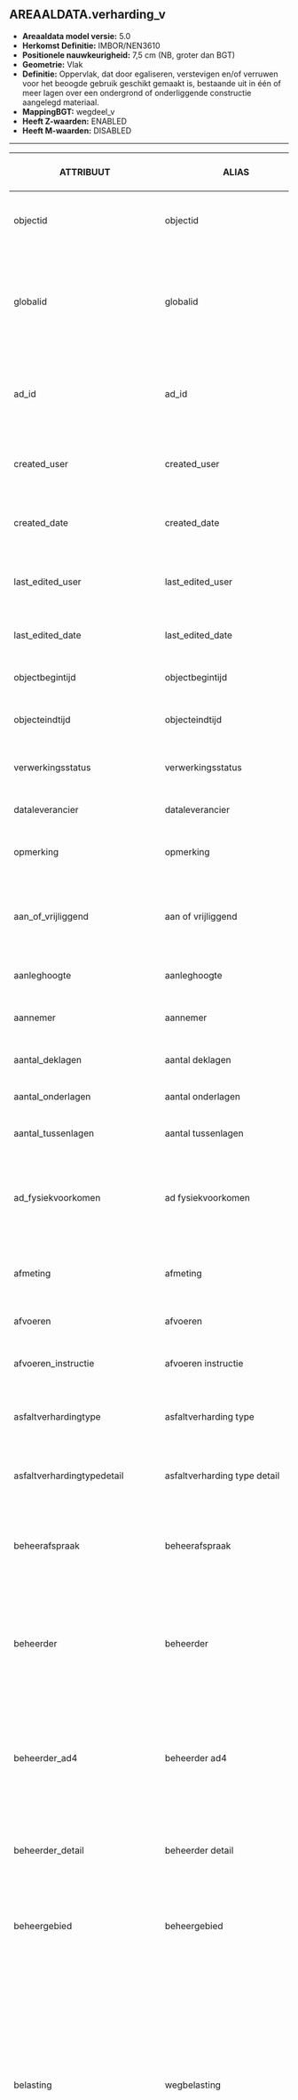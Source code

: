 ﻿## AREAALDATA.verharding_v

* __Areaaldata model versie:__ 5.0
* __Herkomst Definitie:__ IMBOR/NEN3610
* __Positionele nauwkeurigheid:__ 7,5 cm (NB, groter dan BGT)
* __Geometrie:__ Vlak
* __Definitie:__ Oppervlak, dat door egaliseren, verstevigen en/of verruwen voor het beoogde gebruik geschikt gemaakt is, bestaande uit in één of meer lagen over een ondergrond of onderliggende constructie aangelegd materiaal.
* __MappingBGT:__ wegdeel_v
* __Heeft Z-waarden:__ ENABLED
* __Heeft M-waarden:__ DISABLED

***

|__ATTRIBUUT__                             |__ALIAS__                                 |__DATATYPE (length, precision)__       |__DEFINITIE__ (Oorsprong; Superklasse; Attribuuttype; Enumeratie/Referentie; Definitie)|
|------                                    |------                                    |------                                 |-----    |
|objectid                                  |objectid                                  |OID(0,0)                               |PNH; AREAALDATA; Waarde wordt automatisch bepaald; ; Default: None; Intern ArcGIS Identificatienummer, aangemaakt door ArcGIS.
|globalid                                  |globalid                                  |Globalid(38,0)                         |PNH; AREAALDATA; Waarde wordt automatisch bepaald; ; Default: None; Elk object heeft een unieke GlobalID (Global Unique Identifier). Dit is een systeemveld van de ArcGIS software welke noodzakelijk is om een aantal functionaliteiten binnen deze software te kunnen gebruiken.
|ad_id                                     |ad_id                                     |TEXT(255,0)                            |PNH; AREAALDATA; GUID; ; Default: None; Uniek identificatienummer voor het object dat onveranderlijk is zolang het object bestaat in Areaaldata: in format 'AD.[GUID]'. Dit moet worden ingevuld door de aannemer.
|created_user                              |created_user                              |TEXT(255,0)                            |PNH; AREAALDATA; Waarde wordt automatisch bepaald; ; Default: None; Naam van gebruiker die de rij heeft aangemaakt, gegenereerd door ArcGIS.
|created_date                              |created_date                              |DATE(15,0)                             |PNH; AREAALDATA; Waarde wordt automatisch bepaald; ; Default: None; Datum waarop de rij aan de database is toegevoegd, gegenereerd door ArcGIS.
|last_edited_user                          |last_edited_user                          |TEXT(255,0)                            |PNH; AREAALDATA; Waarde wordt automatisch bepaald; ; Default: None; Naam van gebruiker die de laatste mutatie heeft doorgevoerd, gegenereerd door ArcGIS.
|last_edited_date                          |last_edited_date                          |DATE(15,0)                             |PNH; AREAALDATA; Waarde wordt automatisch bepaald; ; Default: None; Datum van de laatste mutatie, gegenereerd door ArcGIS.
|objectbegintijd                           |objectbegintijd                           |DATE(9,0)                              |PNH; AREAALDATA; Vrij invoerveld; ; Default: None; Datum waarop het object bij de bronhouder is ontstaan.
|objecteindtijd                            |objecteindtijd                            |DATE(9,0)                              |PNH; AREAALDATA; Vrij invoerveld; ; Default: None; Datum waarop het object bij de bronhouder niet meer geldig is.
|verwerkingsstatus                         |verwerkingsstatus                         |TEXT(255,0)                            |PNH; AREAALDATA; Enumeratie; keuzelijst [verwerkingsstatus]; Default: None; Status van de gegevens.
|dataleverancier                           |dataleverancier                           |TEXT(255,0)                            |PNH; AREAALDATA; Vrij invoerveld; ; Default: None; Leverancier van de data.
|opmerking                                 |opmerking                                 |TEXT(3000,0)                           |PNH; AREAALDATA; Vrij invoerveld; ; Default: None; Algemene opmerking voor het object, zoals een omschrijving of toelichting.
|aan_of_vrijliggend                        |aan of vrijliggend                        |TEXT(255,0)                            |IMBOR; Verharding; Enueratie/referentie; keuzelijst [AanVrijliggend]; Default: None; Aanduiding voor fietspaden en voetpaden bij objecttype Verharding of deze vrijliggend of aanliggend zijn.
|aanleghoogte                              |aanleghoogte                              |FLOAT(6,2)                             |IMBOR; Constructie; Vrij invoerveld; ; Default: None; Hoogte van het beheerobject t.o.v. NAP in meters.
|aannemer                                  |aannemer                                  |TEXT(255,0)                            |IMBOR; Kunststofverharding; Vrij invoerveld; ; Default: None; Naam van de aannemer die het object aangelegd heeft.
|aantal_deklagen                           |aantal deklagen                           |SHORT(5,0)                             |IMBOR; Asfaltverharding; Vrij invoerveld; ; Default: None; Aantal deklagen bij asfaltverharding.
|aantal_onderlagen                         |aantal onderlagen                         |SHORT(5,0)                             |IMBOR; Asfaltverharding; Vrij invoerveld; ; Default: None; Aantal onderlagen bij asfaltverharding.
|aantal_tussenlagen                        |aantal tussenlagen                        |SHORT(5,0)                             |IMBOR; Asfaltverharding; Vrij invoerveld; ; Default: None; Aantal tussenlagen bij asfaltverharding.
|ad_fysiekvoorkomen                        |ad fysiekvoorkomen                        |TEXT(255,0)                            |PNH; Geo-object; Enueratie/referentie; keuzelijst [Fysiekvoorkomen]; Default: None; Aanduiding van het ´fysieke voorkomen´ van het beheerobject zoals dat in de BGT is vastgelegd. Overname van het bovenliggende BGT-object.
|afmeting                                  |afmeting                                  |TEXT(255,0)                            |IMBOR; Elementenverharding; Vrij invoerveld; ; Default: None; Aanduiding voor de afmeting van een object in lengte, breedte en hoogte.
|afvoeren                                  |afvoeren                                  |TEXT(3,0)                              |IMBOR; Constructie; Ja/Nee; ; Default: None; Aanduiding of het groenafval afgevoerd moet worden.
|afvoeren_instructie                       |afvoeren instructie                       |TEXT(255,0)                            |IMBOR; Constructie; Vrij invoerveld; ; Default: None; Extra aanwijzing bij het afvoeren van maai-, snoei- en ander groenafval.
|asfaltverhardingtype                      |asfaltverharding type                     |TEXT(255,0)                            |PNH; Asfaltverharding; Enueratie/referentie; keuzelijst [AsfaltverhardingType]; Default: None; verhardingstype volgens IMBOR
|asfaltverhardingtypedetail                |asfaltverharding type detail              |TEXT(255,0)                            |PNH; Asfaltverharding; Enueratie/referentie; keuzelijst [AsfaltverhardingTypeDetail]; Default: None; verhardingstype volgens IMBOR
|beheerafspraak                            |beheerafspraak                            |TEXT(255,0)                            |IMBOR; Beheerd object; Vrij invoerveld; ; Default: None; Attribuut voor het vermelden van aanvullende afspraken over het beheer van een object of voor het vermelden van specificaties van de beheersituatie van een object.
|beheerder                                 |beheerder                                 |TEXT(255,0)                            |IMBOR; Beheerd object; Enueratie/referentie; keuzelijst [BeheerObjectBeheerder]; Default: None; Een publiekrechtelijke instantie of (rechts)persoon die toeziet op de instandhouding van o.a. een object, kunstwerk of waterstaatswerk. De typen beheerder zijn conform de indeling in bronhouders (BGT).
|beheerder_ad4                             |beheerder ad4                             |TEXT(255,0)                            |IMBOR; Beheerd object; Enueratie/referentie; keuzelijst [BeheerObjectBeheerderAD4]; Default: None; Een publiekrechtelijke instantie of (rechts)persoon die toeziet op de instandhouding van o.a. een object, kunstwerk of waterstaatswerk. De typen beheerder zijn conform de indeling in bronhouders (BGT).
|beheerder_detail                          |beheerder detail                          |TEXT(255,0)                            |IMBOR; Beheerd object; Enueratie/referentie; keuzelijst [BeheerObjectBeheerderDetail]; Default: None; Nadere aanduiding van de beheerder van het beheerobject.
|beheergebied                              |beheergebied                              |TEXT(255,0)                            |IMBOR; Gebiedsindeling; Enueratie/referentie; keuzelijst [Beheergebied]; Default: None; De provincie heeft haar gebied in 8 gebieden opgesplitst. Amsterdam (gebied 8) is zelfstandig. Er zijn geen beheerobjecten in Areaaldata.
|belasting                                 |wegbelasting                              |TEXT(255,0)                            |PNH; Verharding; Enueratie/referentie; keuzelijst [WegBelasting]; Default: None; Gemiddelde verkeersbelasting van de verharding. De huidige tabel wegtypen uit publ. 146/147 (Wegtype bestaand) is in feite een combinatie tussen de 'wegcategorie' en de belasting. Deze tabel gaat waarschijnlijk verdwijnen. Vooruitlopend daarop is 'Wegtype bestaand' verwerkt in twee nieuwe tabellen, mede op basis van het CROW-project 'Differentiatie onderhoudsniveaus verhardingen', namelijk in 'wegtype nieuw' en 'belasting'. Op basis van de bestaande wegtype indeling is een indeling in 3 belastingklassen te maken: zwaar, normaal (gemiddeld), licht.
|bergend_vermogen                          |bergend vermogen                          |SHORT(5,0)                             |IMBOR; Verharding; Vrij invoerveld; ; Default: None; De hoeveelheid afvalwater die in de voorziening kan worden geborgen.
|bericht_id                                |bericht id                                |TEXT(255,0)                            |PNH; Geo-object; Vrij invoerveld; ; Default: None; BGT; nummer van het bericht dat PNH heeft verzonnen naar LV
|bermfunctie                               |bermfunctie                               |TEXT(255,0)                            |PNH; Verharding; Enueratie/referentie; keuzelijst [Bermfunctie]; Default: None; functie van de berm
|bestuurlijke_regio                        |bestuurelijke regio                       |TEXT(255,0)                            |PNH; Gebiedsindeling; Enueratie/referentie; keuzelijst [Bestuurlijke regio]; Default: None; De provincie heeft een aantal taken binnen de Noord-Hollandse gemeenten. Zo heeft de commissaris van de Koning (CvdK) een belangrijke rol bij de benoeming van burgemeesters. Ook houdt de provincie toezicht op de financiën van gemeenten.
|betonverhardingtype                       |betonverharding type                      |TEXT(255,0)                            |PNH; Betonverharding; Enueratie/referentie; keuzelijst [BetonverhardingType]; Default: None; verhardingstype volgens IMBOR
|betonverhardingtypedetail                 |betonverharding type detail               |TEXT(255,0)                            |PNH; Betonverharding; Enueratie/referentie; keuzelijst [BetonverhardingTypeDetail]; Default: None; verhardingstype volgens IMBOR
|bgt_functie                               |bgt functie                               |TEXT(255,0)                            |IMBOR; Geo-object; Waarde wordt automatisch bepaald; ; Default: None; Specificatie van de functie van het object.
|bgt_fysiek_voorkomen                      |bgt fysiekvoorkomen                       |TEXT(255,0)                            |IMBOR; Geo-object; Waarde wordt automatisch bepaald; ; Default: None; Aanduiding van het ´fysieke voorkomen´ van het beheerobject zoals dat in de BGT is vastgelegd. Overname van het bovenliggende BGT-object.
|bgt_objecttype                            |bgt objecttype                            |TEXT(255,0)                            |IMBOR; Geo-object; Waarde wordt automatisch bepaald; ; Default: None; Specificatie van het BGT/IMGeo-object.
|bgt_opmerking                             |bgt opmerking                             |TEXT(255,0)                            |IMBOR; Geo-object; Waarde wordt automatisch bepaald; ; Default: None; Opmerking die bij het object ten behoeve van de uitwisseling geplaatst kan worden speciaal voor de BGT-applicatie (Geovoorziening).
|bgt_subtype                               |bgt subtype                               |TEXT(255,0)                            |PNH; Geo-object; Vrij invoerveld; ; Default: None; komt uit bgtbeheer waarde
|bijzonderewaarde                          |bijzonderewaarde                          |TEXT(255,0)                            |PNH; Verharding; Vrij invoerveld; ; Default: None; indicatie van de bijzondere waarde
|bor_functie                               |bor functie                               |TEXT(255,0)                            |IMBOR; Geo-object; Waarde wordt automatisch bepaald; ; Default: None; Aanvullend element van het IMBOR-schema in het geo-bor koppelvlak, voor het uitwisselen van functies die niet in de huidige versie van IMGeo voorkomen.
|bor_fysiekvoorkomen                       |bor fysiekvoorkomen                       |TEXT(255,0)                            |IMBOR; Geo-object; Waarde wordt automatisch bepaald; ; Default: None; Aanduiding van het ´fysieke voorkomen-plus´ van het beheerobject zoals dat in IMGeo is vastgelegd. Overname uit IMGeo-object.
|bouwjaar                                  |bouwjaar                                  |DATE(9,0)                              |IMBOR; Constructie; Vrij invoerveld; ; Default: None; Bouwjaar van het object. Deze kan afwijken van het jaar van aanleg, bijvoorbeeld wanneer een beheerobject hergebruikt wordt.
|breedte                                   |breedte                                   |FLOAT(6,2)                             |PNH; Verharding; Vrij invoerveld; ; Default: None; Breedte van het beheerobject.
|bronhouder                                |bronhouder                                |TEXT(255,0)                            |PNH; Geo-object; Enueratie/referentie; keuzelijst [Bronhouder]; Default: None; De bronhoudercode van het object.
|conversie_id                              |conversie id                              |TEXT(255,0)                            |IMBOR; ReëelObject; Vrij invoerveld; ; Default: None; Uniek kenmerk van een beheerobject uit een oude beheerindeling.
|datum_aanplanting                         |datum aanplanting                         |DATE(9,0)                              |PNH; Verharding; Vrij invoerveld; ; Default: None; datum aanplanting
|dikte_constructie                         |dikte constructie                         |FLOAT(6,2)                             |IMBOR; Constructie; Vrij invoerveld; ; Default: None; Aanduiding van de dikte van de gehele constructie in millimeters inclusief de deklaag van het wegobject.
|domein                                    |domein                                    |TEXT(255,0)                            |IMBOR; Geo-object; Vrij invoerveld; ; Default: None; Unieke verwijzing naar een registratie van objecten.
|draagkrachtig                             |draagkrachtig                             |TEXT(3,0)                              |IMBOR; Verharding; Ja/Nee; ; Default: None; Met draagkrachtig wordt bedoeld dat voertuigen niet meer dan 20 mm mogen insporen (alleen voor bermen).
|ecologisch_beheer                         |ecologisch beheer                         |TEXT(255,0)                            |IMBOR; Elementenverharding; Vrij invoerveld; ; Default: None; Aanduiding of ecologisch beheer van toepassing is.
|eigenaar                                  |eigenaar                                  |TEXT(255,0)                            |IMBOR; Beheerd object; Enueratie/referentie; keuzelijst [BeheerObjectEigenaar]; Default: None; (Rechts)persoon die het meest omvattend recht op een zaak heeft. De typen eigenaren zijn conform de indeling in bronhouders (BGT).
|eigenaar_ad4                              |eigenaar ad4                              |TEXT(255,0)                            |IMBOR; Beheerd object; Enueratie/referentie; keuzelijst [BeheerObjectEigenaarAD4]; Default: None; (Rechts)persoon die het meest omvattend recht op een zaak heeft. De typen eigenaren zijn conform de indeling in bronhouders (BGT).
|eigenaar_detail                           |eigenaar detail                           |TEXT(255,0)                            |IMBOR; Beheerd object; Vrij invoerveld; keuzelijst [BeheerObjectEigenaarDetail]; Default: None; Nadere aanduiding van de eigenaar van het beheerobject.
|eind_registratie                          |eind registratie                          |DATE(15,0)                             |PNH; Geo-object; Vrij invoerveld; ; Default: None; Eind van de periode waarop deze instantie van het object geldig is bij de bronhouder. Wanneer deze waarde niet is ingevuld is de instantie nog geldig.
|elementenverhardingtype                   |elementenverharding type                  |TEXT(255,0)                            |PNH; Elementenverharding; Enueratie/referentie; keuzelijst [ElementenverhardingType]; Default: None; verhardingstype volgens IMBOR
|elementenverhardingtypedetail             |elementenverharding type detail           |TEXT(255,0)                            |PNH; Elementenverharding; Enueratie/referentie; keuzelijst [ElementenverhardingTypeDetail]; Default: None; verhardingstype volgens IMBOR
|elementenverhardingtypeextradet           |elementenverhardingtypeextradet           |TEXT(255,0)                            |PNH; Elementenverharding; Enueratie/referentie; keuzelijst [ElementenverhardingTypeExtraDet]; Default: None; verhardingstype volgens IMBOR
|fabrikant                                 |fabrikant                                 |TEXT(255,0)                            |IMBOR; Constructie; Vrij invoerveld; ; Default: None; Fabrikant van het beheerobject.
|formaat                                   |formaat                                   |TEXT(255,0)                            |IMBOR; Elementenverharding; Vrij invoerveld; ; Default: None; Aanduiding voor het formaat van elementenverharding.
|gebiedstype                               |gebiedstype                               |TEXT(255,0)                            |IMBOR; Gebiedsindeling; Waarde wordt automatisch bepaald; ; Default: None; Aanduiding van het gebiedstype waarbinnen het beheerobject ligt. Conform de indeling zoals toegepast bij de CROW Benchmark Beheerprestaties.
|gebruiksfunctie                           |gebruiksfunctie                           |TEXT(255,0)                            |PNH; Verharding; Enueratie/referentie; keuzelijst [Gebruiksfunctie]; Default: None; Een gebruiksfunctie is de functie die aan een object is toegekend.
|gedeeld_beheer                            |gedeeld beheer                            |TEXT(3,0)                              |IMBOR; Beheerd object; Ja/Nee; ; Default: None; Aanduiding voor het registreren van gedeeld beheer van het object.
|geluidsreducerend                         |geluidsreducerend                         |TEXT(3,0)                              |IMBOR; Asfaltverharding; Ja/Nee; ; Default: None; Registratie of een object een geluidsreducerend effect heeft.
|gemeentenaam                              |gemeentenaam                              |TEXT(255,0)                            |IMBOR; Gebiedsindeling; Enueratie/referentie; keuzelijst [Gemeentenaam]; Default: None; Naam van de gemeente waarbinnen het beheerobject ligt.
|geometrie                                 |geometrie                                 |DOUBLE(10,3)                           |PNH; Geo-object; Vrij invoerveld; ; Default: None; Aanduiding voor de geometrie van het beheerobject.
|gisib_id                                  |gisib_id                                  |TEXT(255,0)                            |PNH; Areaaldata; Waarde wordt automatisch bepaald; ; Default: None; wordt aangemaakt in GISIB
|grondsoortnaam                            |grondsoortnaam                            |TEXT(255,0)                            |IMBOR; Verharding; Enueratie/referentie; keuzelijst [Grondsoort]; Default: None; Aanduiding van de grondsoort op de plaats van het beheerobject. Voor de CROW Systematiek Wegbeheer kunnen de volgende vier grondsoorten worden gebruikt: zand, klei, klei/veen, veen. Overname uit een bodemkaart met grondsoorten of uit een referentielijst.
|halfverhardingtype                        |halfverharding type                       |TEXT(255,0)                            |PNH; Halfverharding; Enueratie/referentie; keuzelijst [HalfverhardingType]; Default: None; verhardingstype volgens IMBOR
|halfverhardingtypedetail                  |halfverharding type detail                |TEXT(255,0)                            |PNH; Halfverharding; Enueratie/referentie; keuzelijst [HalfverhardingTypeDetail]; Default: None; verhardingstype volgens IMBOR
|halte                                     |halte                                     |TEXT(3,0)                              |PNH; Verharding; Ja/Nee; ; Default: None; is er een halte aanwezig
|hectometer                                |hectometer                                |FLOAT(6,2)                             |PNH; Verharding; Vrij invoerveld; ; Default: None; hectometrering
|hmbegin                                   |hmbegin                                   |FLOAT(6,2)                             |PNH; Verharding; Vrij invoerveld; ; Default: None; hectometrering begin berm
|hmeind                                    |hmeind                                    |FLOAT(6,2)                             |PNH; Verharding; Vrij invoerveld; ; Default: None; hectorering eind berm
|hoogte                                    |hoogte                                    |FLOAT(6,2)                             |IMBOR; Verharding; Vrij invoerveld; ; Default: None; Hoogte van het beheerobject in meters.
|identificatie                             |identificatie                             |TEXT(255,0)                            |PNH; Geo-object; Vrij invoerveld; ; Default: None; SVB identificatie
|in_onderzoek                              |in onderzoek                              |TEXT(3,0)                              |PNH; Geo-object; Ja/Nee; ; Default: None; Een aanduiding waarmee wordt aangegeven dat een onderzoek wordt uitgevoerd naar de juistheid van een of meer gegevens van het betreffende object.
|jaardeklaag                               |jaar deklaag                              |DATE(9,0)                              |PNH; Constructie; Vrij invoerveld; ; Default: None; Jaar dat het beheerobject voor hete laatst vervangen
|jaarherstraten                            |jaar herstraten                           |DATE(9,0)                              |PNH; Constructie; Vrij invoerveld; ; Default: None; Jaar dat het beheerobject voor hete laatst vervangen
|kleur                                     |kleur                                     |TEXT(255,0)                            |IMBOR; Constructie; Enueratie/referentie; keuzelijst [Kleur]; Default: None; Kleur van het beheerobject.
|kunststofverhardingtype                   |kunststofverharding type                  |TEXT(255,0)                            |PNH; Kunststofverharding; Enueratie/referentie; keuzelijst [KunststofverhardingType]; Default: None; verhardingstype volgens IMBOR
|kunststofverhardingtypedetail             |kunststofverharding type detail           |TEXT(255,0)                            |PNH; Kunststofverharding; Enueratie/referentie; keuzelijst [KunststofverhardingTypeDetail]; Default: None; verhardingstype volgens IMBOR
|legverband                                |legverband                                |TEXT(255,0)                            |IMBOR; Elementenverharding; Enueratie/referentie; keuzelijst [Legverband]; Default: None; Aanduiding voor de methode waarop stenen en tegels ten opzichte van elkaar worden gelegd.
|lengte                                    |lengte                                    |FLOAT(6,2)                             |PNH; Verharding; Vrij invoerveld; ; Default: None; Lengte van het beheerobject.
|lengte_van_voegen                         |lengte van voegen                         |FLOAT(6,2)                             |PNH; Verharding; Vrij invoerveld; ; Default: None; Alleen bij cementbeton, de lengte van de voegen in meters op het wegobject.
|leverancier                               |leverancier                               |TEXT(255,0)                            |IMBOR; Constructie; Vrij invoerveld; ; Default: None; Leverancier van het beheerobject.
|ligging                                   |ligging                                   |TEXT(255,0)                            |PNH; Gebiedsindeling; Enueratie/referentie; keuzelijst [KOMgrens]; Default: None; Aanduiding van de ligging van het beheerobject binnen of buiten de bebouwde kom.
|lv_publicatiedatum                        |lv publicatiedatum                        |DATE(15,0)                             |PNH; Geo-object; Vrij invoerveld; ; Default: None; Tijdstip waarop deze instantie van het beheerobject is opgenomen in de landelijke voorziening.
|maximale_valhoogte                        |maximale valhoogte                        |FLOAT(6,2)                             |IMBOR; Verharding; Vrij invoerveld; ; Default: None; De maximale valhoogte van een speeltoestel is de hoogte waarbij het risico van een val aanvaardbaar wordt geacht. Hoe hoger het toestel, des te hoger moet de maximale valhoogte van het bodemmateriaal zijn. De maximale valhoogtes van de natuurlijke bodemmaterialen zijn gebaseerd op de Europese norm EN 1177. De maximale valhoogtes van de overige materialen zijn gebaseerd op testrapporten van leveranciers. De maximale valhoogte kan ook gebruikt worden bij verharding rondom trappen en palen.
|meting_datum                              |meting datum                              |DATE(9,0)                              |PNH; VerhardingsInspectie; Vrij invoerveld; ; Default: None; Datum van de Meting
|meting_inspecteur                         |meting inspecteur                         |TEXT(255,0)                            |PNH; VerhardingsInspectie; Vrij invoerveld; ; Default: None; Inspecterende partij spoorvorming, langsonvlakheid, dwarsonvlakheid.
|meting_type                               |meting type                               |TEXT(255,0)                            |PNH; VerhardingsInspectie; Vrij invoerveld; ; Default: None; Soort Meting
|meting_waarde                             |meting waarde                             |TEXT(255,0)                            |PNH; VerhardingsInspectie; Vrij invoerveld; ; Default: None; Waarde van de Meting
|modaliteit                                |modaliteit                                |TEXT(255,0)                            |IMBOR; Verharding; Enueratie/referentie; keuzelijst [Modaliteit]; Default: None; Registratie van de modaliteiten die gebruik maken van het objecttype. Een vervoermiddel, vervoersmodaliteit of transportmiddel is een technische constructie of inrichting die vooral dient om personen of goederen te verplaatsen, veelal in het verkeer, ook de voetganger wordt onder vervoersmodaliteit verstaan.
|objectnaam                                |objectnaam                                |TEXT(255,0)                            |IMBOR; ReëelObject; Vrij invoerveld; ; Default: None; Naam van het beheerobject.
|omtrek                                    |omtrek                                    |DOUBLE(10,3)                           |PNH; Geo-object; Vrij invoerveld; ; Default: None; Omtrek in meters, dit wordt automatisch gevuld uit SHAPE_Length
|onderhouder                               |onderhouder                               |TEXT(255,0)                            |PNH; Beheerd object; Enueratie/referentie; keuzelijst [BeheerObjectOnderhouder]; Default: None; Organisatie die verantwoordelijk is voor het onderhoud van het beheerobject.
|onderhoudsfrequentie                      |onderhoudsfrequentie                      |TEXT(255,0)                            |IMBOR; Constructie; Enueratie/referentie; keuzelijst [Onderhoudsfrequentie]; Default: None; Frequentie voor het onderhouden van het object, hierbij gaat het om werkzaamheden zoals knippen, snoeien en maaien.
|openbare_ruimtenaam                       |openbare ruimtenaam                       |TEXT(255,0)                            |IMBOR; Gebiedsindeling; Vrij invoerveld; ; Default: None; Aanduiding van de openbare ruimte, zoals gedefinieerd in IMGeo of in de BAG, waarbinnen het beheerobject ligt. Overname uit IMGeo-bestand met grenzen openbare ruimtes of uit de Basisregistraties voor Adressen en Gebouwen (zonder begrenzing).
|oppervlakte                               |oppervlakte                               |DOUBLE(10,3)                           |PNH; Geo-object; Vrij invoerveld; ; Default: None; Oppervlakte in m2, dit wordt automatisch gevuld uit SHAPE_Area
|optalud                                   |optalud                                   |TEXT(3,0)                              |PNH; Geo-object; Ja/Nee; ; Default: None; Aanduiding of het beheerobject wel of niet op een hellend vlak ligt. De taludsteilte wordt apart geregistreerd. Overname uit BGT-object.
|plaatsoriëntatie                          |plaatsoriëntatie                          |TEXT(255,0)                            |PNH; Verharding; Enueratie/referentie; keuzelijst [Plaatsorientatie]; Default: None; Positie van het wegobject binnen het wegvak.
|plus_functie                              |plus functie                              |TEXT(255,0)                            |IMBOR; Verharding; Waarde wordt automatisch bepaald; ; Default: None; Specificatie van de functie van het object volgens IMGeo.
|plus_fysiekvoorkomen                      |plus fysiekvoorkomen                      |TEXT(255,0)                            |IMBOR; Geo-object; Waarde wordt automatisch bepaald; ; Default: None; Aanduiding van het ´fysieke voorkomen-plus´ van het beheerobject zoals dat in IMGeo is vastgelegd. Overname uit IMGeo-object.
|relatieve_hoogteligging                   |relatieve hoogteligging                   |FLOAT(6,2)                             |PNH; Geo-object; Vrij invoerveld; ; Default: None; Aanduiding voor de relatieve hoogte van het beheerobject.
|shape_area                                |shape area                                |DOUBLE(10,3)                           |PNH; Geo-object; Vrij invoerveld; ; Default: None; Oppervlakte in m2, dit wordt berekend in bepaalde applicaties
|shape_length                              |shape length                              |DOUBLE(10,3)                           |PNH; Geo-object; Vrij invoerveld; ; Default: None; Omtrek in meters, dit wordt berekend in bepaalde applicaties
|soort_voeg                                |soort voeg                                |TEXT(255,0)                            |IMBOR; Verharding; Enueratie/referentie; keuzelijst [SoortVoeg]; Default: None; Aanduiding voor het soort voeg (plaatsing) in het Verhardingsobject.
|status                                    |status                                    |TEXT(255,0)                            |PNH; Geo-object; Enueratie/referentie; keuzelijst [Status]; Default: None; Status van het beheerobject in het inwinningsproces van de geometrie. Wordt gebruikt voor schets- en definitieve geometrie.
|taludsteilte                              |taludsteilte                              |TEXT(255,0)                            |IMBOR; Verharding; Vrij invoerveld; ; Default: None; Aanduiding van de steilte van het talud.
|theoretisch_eindjaar                      |theoretisch eindjaar                      |DATE(9,0)                              |IMBOR; Constructie; Vrij invoerveld; ; Default: None; Jaar dat het beheerobject aan het theoretische einde van haar levensduur is.
|tijdstip_registratie                      |tijdstipRegistratie                       |DATE(15,0)                             |PNH; Geo-object; Waarde wordt automatisch bepaald; ; Default: None; Tijdstip waarop deze versie van het informatieobject is opgenomen in de registratie.
|toelichting_gemengde_bestrating           |toelichting gemengde bestrating           |TEXT(255,0)                            |IMBOR; Elementenverharding; Vrij invoerveld; ; Default: None; Mogelijkheid om bij gemengde bestrating aan te geven welke verschillende elementenverharding er gebruikt is.
|traject                                   |traject                                   |TEXT(255,0)                            |PNH; Gebiedsindeling; Enueratie/referentie; keuzelijst [Traject]; Default: None; traject; AD_ID foreign key
|traject_nummer                            |traject nummer                            |TEXT(255,0)                            |PNH; Gebiedsindeling; Enueratie/referentie; keuzelijst [Trajectnummer]; Default: None; traject; N-nummer
|tweede_beheerder                          |tweede beheerder                          |TEXT(255,0)                            |IMBOR; Beheerd object; Vrij invoerveld; ; Default: None; Registratie van de tweede beheerder in geval van gedeeld beheer.
|tweede_eigenaar                           |tweede eigenaar                           |TEXT(255,0)                            |IMBOR; Beheerd object; Vrij invoerveld; ; Default: None; Registratie van de tweede eigenaar in geval van gedeeld eigenaarschap.
|type                                      |type verharding                           |TEXT(255,0)                            |IMBOR; Verharding; Enueratie/referentie; keuzelijst [Verhardingstype]; Default: None; Typering van het beheerobject.
|type_asfaltverharding_ad4                 |type asflatverharding ad4                 |TEXT(255,0)                            |PNH; Asfaltverharding; Enueratie/referentie; keuzelijst [TypeVerhardingAD4]; Default: None; verhardingstype volgens de ingevulde waarde in AD4
|type_berm_beheer                          |type berm beheer                          |TEXT(255,0)                            |PNH; Verharding; Enueratie/referentie; keuzelijst [Type berm beheer]; Default: None; type berm beheer
|type_betonverharding_ad4                  |type betonverharding ad4                  |TEXT(255,0)                            |PNH; Betonverharding; Enueratie/referentie; keuzelijst [TypeVerhardingAD4]; Default: None; verhardingstype volgens de ingevulde waarde in AD4
|type_conservering                         |type conservering                         |TEXT(255,0)                            |IMBOR; Constructie; Enueratie/referentie; keuzelijst [Conservering]; Default: None; Aanduiding voor de wijze waarop het object geconserveerd is.
|type_constructie                          |type constructie                          |TEXT(255,0)                            |IMBOR; Verharding; Enueratie/referentie; keuzelijst [TypeConstructie]; Default: None; Aanduiding van de zwaarte van de constructie van het beheerobject.
|type_elementenverharding_ad4              |type elementenverharding ad4              |TEXT(255,0)                            |PNH; Elementenverharding; Enueratie/referentie; keuzelijst [TypeVerhardingAD4]; Default: None; verhardingstype volgens de ingevulde waarde in AD4
|type_halfverharding_ad4                   |type halfverharding ad4                   |TEXT(255,0)                            |PNH; Halfverharding; Enueratie/referentie; keuzelijst [TypeVerhardingAD4]; Default: None; verhardingstype volgens de ingevulde waarde in AD4
|type_kunststofverharding_ad4              |type kunststofverharding ad4              |TEXT(255,0)                            |PNH; Kunststofverharding; Enueratie/referentie; keuzelijst [TypeVerhardingAD4]; Default: None; verhardingstype volgens de ingevulde waarde in AD4
|type_rijstrook                            |type rijstrook                            |TEXT(255,0)                            |IMBOR; Verharding; Enueratie/referentie; keuzelijst [TypeRijstrook]; Default: None; Begrensd gedeelte van de rijbaan dat voldoende breed is voor een rij van het voor dat gedeelte bestemde verkeer.
|type_verharding_detail                    |type verharding detail                    |TEXT(255,0)                            |IMBOR; Verharding; Enueratie/referentie; keuzelijst [VerhardingsTypeDetail]; Default: None; Nadere typering van het type beheerobject.
|type_verharding_extra_detail              |type verharding extra detail              |TEXT(255,0)                            |IMBOR; Verharding; Enueratie/referentie; keuzelijst [VerhardingsTypeExtraDetail]; Default: None; Extra typering van het beheerobject, nadere typering van type gedetailleerd.
|typeplaaginvasiesoort                     |typeplaaginvasiesoort                     |TEXT(255,0)                            |PNH; Verharding; Enueratie/referentie; keuzelijst [Type plaagsoort land]; Default: None; type plaag soort; 
|typeplantvak1                             |typeplantvak1                             |TEXT(255,0)                            |PNH; Verharding; Enueratie/referentie; keuzelijst [Type plantvak]; Default: None; type plantvak
|typeplantvak2                             |typeplantvak2                             |TEXT(255,0)                            |PNH; Verharding; Enueratie/referentie; keuzelijst [Type plantvak]; Default: None; type plantvak
|typeplantvak3                             |typeplantvak3                             |TEXT(255,0)                            |PNH; Verharding; Enueratie/referentie; keuzelijst [Type plantvak]; Default: None; type plantvak
|typeplantvak4                             |typeplantvak4                             |TEXT(255,0)                            |PNH; Verharding; Enueratie/referentie; keuzelijst [Type plantvak]; Default: None; type plantvak
|typespec                                  |typespec                                  |TEXT(255,0)                            |PNH; Verharding; Enueratie/referentie; keuzelijst [Typespec]; Default: None; Nadere typerinig van het object
|vegen                                     |vegen                                     |TEXT(3,0)                              |IMBOR; Verharding; Ja/Nee; ; Default: None; Aanduiding voor het wel of niet vegen een Verhardingsobject.
|veiligheidsregio                          |veikigheidsregio                          |TEXT(255,0)                            |IMBOR; Gebiedsindeling; Enueratie/referentie; keuzelijst [Veiligheidsregio]; Default: None; De provincie is betrokken bij het beheersen van rampen en crises. Noord-Holland is verdeeld in 5 veiligheidsregio’s
|verhardingscategorie                      |verhardingscategorie                      |SHORT(5,0)                             |PNH; Verharding; Subtype; ; Default: None; Verhardingstype algemeen: ie asfalt of beton of element of half of kunststof; dit als eerste ingang naar type verharding
|verhoogde_ligging                         |verhoogde ligging                         |TEXT(3,0)                              |IMBOR; Verharding; Ja/Nee; ; Default: None; Aanduiding voor een wegobject met een verhoogde ligging t.o.v. de rijbaan.
|voeg                                      |voeg                                      |TEXT(255,0)                            |IMBOR; Verharding; Enueratie/referentie; keuzelijst [Voeg]; Default: None; Aanduiding van het type voeg. Naad of opening tussen twee aansluitende gedeelten van een of meer constructies.
|voegvulling                               |voegvulling                               |TEXT(255,0)                            |IMBOR; Verharding; Enueratie/referentie; keuzelijst [Voegvulling]; Default: None; Aanduiding van het type voegvulling.
|waterdoorlatendheid                       |waterdoorlatendheid                       |TEXT(255,0)                            |IMBOR; Elementenverharding; Enueratie/referentie; keuzelijst [Waterdoorlatendheid]; Default: None; Waterdoorlatendheid betreft de aanwezigheid van infiltratiebestrating. Bij infiltratiebestrating loopt water niet meer via kolken in het riool, maar door (waterdoorlatend) of langs (waterpasserend) de bestrating de grond in.
|waterschapnaam                            |waterschapnaam                            |TEXT(255,0)                            |IMBOR; Gebiedsindeling; Enueratie/referentie; keuzelijst [Waterschappen]; Default: None; Aanduiding van het waterschap, waarbinnen het beheerobject ligt. Overname uit IMGeo-bestand met waterschapsgrenzen.
|weg_verlicht                              |weg verlicht                              |TEXT(3,0)                              |PNH; Verharding; Ja/Nee; ; Default: None; is de weg verlicht?
|wegindeling                               |wegindeling                               |TEXT(255,0)                            |PNH; Verharding; Enueratie/referentie; keuzelijst [Wegindeling]; Default: None; hoeveel rijstrook
|wegtype                                   |wegtype                                   |TEXT(255,0)                            |IMBOR; Verharding; Enueratie/referentie; keuzelijst [Wegtype]; Default: None; Classificatie van een weg naar verkeersfunctie binnen het totale netwerk van wegen, die als zodanig voor de weggebruiker goed herkenbaar zijn.
|wegtype_ad4                               |wegtype ad4                               |TEXT(255,0)                            |PNH; Verharding; Enueratie/referentie; keuzelijst [WegtypeAD4]; Default: None; Classificatie van een weg naar verkeersfunctie binnen het totale netwerk van wegen, die als zodanig voor de weggebruiker goed herkenbaar zijn.
|wegtype_bestaand                          |wegtype bestaand                          |TEXT(255,0)                            |IMBOR; Verharding; Enueratie/referentie; keuzelijst [WegtypeBestaand]; Default: None; Indeling in wegtypen conform de CROW Systematiek Wegbeheer.
|wegtype_detail                            |wegtype detail                            |TEXT(255,0)                            |IMBOR; Verharding; Enueratie/referentie; keuzelijst [WegtypeDetail]; Default: None; Nadere aanduiding van de classificatie van een weg naar verkeersfunctie binnen het totale netwerk van wegen, die als zodanig voor de weggebruiker goed herkenbaar zijn.
|wegvak                                    |wegvak                                    |TEXT(255,0)                            |PNH; Gebiedsindeling; Vrij invoerveld; ; Default: None; Overname van het wegvaknummer uit vorige indeling; uniek AD_ID
|wegvaknummer                              |wegvaknummer                              |TEXT(255,0)                            |PNH; Gebiedsindeling; Vrij invoerveld; ; Default: None; de nummer van de wegvak
|wgv_afstandtot                            |wgv afstandtot                            |TEXT(255,0)                            |PNH; Gebiedsindeling; Vrij invoerveld; ; Default: None; Aanduiding bij welk wwegindexeringspaal (hectometerpaal) het inspectievak eindigt
|wgv_afstandvan                            |wgv afstandvan                            |TEXT(255,0)                            |PNH; Gebiedsindeling; Vrij invoerveld; ; Default: None; Aanduiding bij welk wwegindexeringspaal (hectometerpaal) het inspectievak begint
|zettingsgevoeligheid                      |zettingsgevoeligheid                      |TEXT(255,0)                            |IMBOR; Verharding; Enueratie/referentie; keuzelijst [Zettingsgevoeligheid]; Default: None; ‘Zettingsgevoelig’ is de indicatie van de zettingsgevoeligheid van de ondergrond of bodem. Zetting is het proces waar grond onder invloed van een belasting wordt samengedrukt. Dit gebeurt ook wel geleidelijk en min of meer gelijkmatig.
|zijde                                     |zijde                                     |TEXT(255,0)                            |PNH; Verharding; Enueratie/referentie; keuzelijst [Zijde]; Default: None; zijde van de weg waar de beheerobject zich bevindt

***

